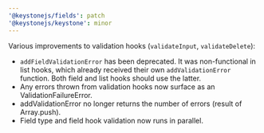 ```yaml
---
'@keystonejs/fields': patch
'@keystonejs/keystone': minor
---
```


Various improvements to validation hooks (`validateInput`, `validateDelete`):

- `addFieldValidationError` has been deprecated. It was non-functional in list hooks, which already received their own `addValidationError` function. Both field and list hooks should use the latter.
- Any errors thrown from validation hooks now surface as an ValidationFailureError.
- addValidationError no longer returns the number of errors (result of Array.push).
- Field type and field hook validation now runs in parallel.